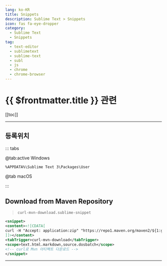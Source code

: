 ```yaml
---
lang: ko-KR
title: Snippets
description: Sublime Text > Snippets
icon: fas fa-eye-dropper
category: 
  - Sublime Text
  - Snippets
tag:
  - text-editor
  - sublimetext
  - sublime-text
  - subl
  - js
  - chrome
  - chrome-browser
---
```


# {{ $frontmatter.title }} 관련

[[toc]]

---

## 등록위치 

::: tabs

@tab:active Windows

`%APPDATA%\Sublime Text 3\Packages\User`

@tab macOS

:::

## Download from Maven Repository

> `curl-mvn-download.sublime-snippet`

```xml
<snippet>
<content><![CDATA[
curl -H "Accept: application:zip" "https://repo1.maven.org/maven2/${1:groupId}/${2:artifactId}/${3:version1}/${2:artifactId}-${3:version1}.${4:ext}" -o /${2:artifactId}-${3:version1}.${4:ext}${0:}
]]></content>
<tabTrigger>curl-mvn-download</tabTrigger>
<scope>text.html.markdown,source.dosbatch</scope>
<!-- curl로 Mvn 아티펙트 다운로드 -->
</snippet>
```

---

<TagLinks />
